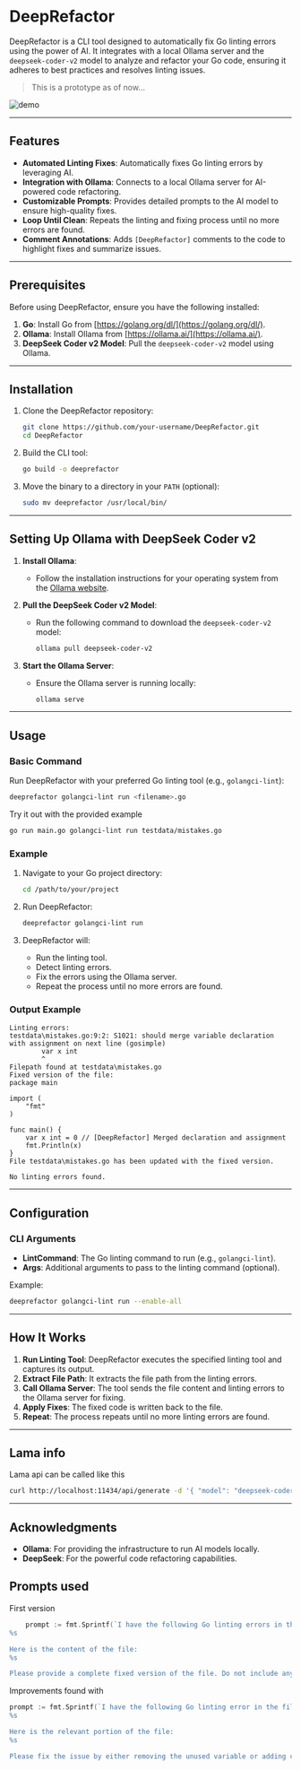 # DeepRefactor

DeepRefactor is a CLI tool designed to automatically fix Go linting errors using the power of AI. It integrates with a local Ollama server and the `deepseek-coder-v2` model to analyze and refactor your Go code, ensuring it adheres to best practices and resolves linting issues.

> This is a prototype as of now...

![demo](./imgs/demo.gif)

---

## Features

- **Automated Linting Fixes**: Automatically fixes Go linting errors by leveraging AI.
- **Integration with Ollama**: Connects to a local Ollama server for AI-powered code refactoring.
- **Customizable Prompts**: Provides detailed prompts to the AI model to ensure high-quality fixes.
- **Loop Until Clean**: Repeats the linting and fixing process until no more errors are found.
- **Comment Annotations**: Adds `[DeepRefactor]` comments to the code to highlight fixes and summarize issues.

---

## Prerequisites

Before using DeepRefactor, ensure you have the following installed:

1. **Go**: Install Go from [https://golang.org/dl/](https://golang.org/dl/).
2. **Ollama**: Install Ollama from [https://ollama.ai/](https://ollama.ai/).
3. **DeepSeek Coder v2 Model**: Pull the `deepseek-coder-v2` model using Ollama.

---

## Installation

1. Clone the DeepRefactor repository:
   ```bash
   git clone https://github.com/your-username/DeepRefactor.git
   cd DeepRefactor
   ```

2. Build the CLI tool:
   ```bash
   go build -o deeprefactor
   ```

3. Move the binary to a directory in your `PATH` (optional):
   ```bash
   sudo mv deeprefactor /usr/local/bin/
   ```

---

## Setting Up Ollama with DeepSeek Coder v2

1. **Install Ollama**:
   - Follow the installation instructions for your operating system from the [Ollama website](https://ollama.ai/).

2. **Pull the DeepSeek Coder v2 Model**:
   - Run the following command to download the `deepseek-coder-v2` model:
     ```bash
     ollama pull deepseek-coder-v2
     ```

3. **Start the Ollama Server**:
   - Ensure the Ollama server is running locally:
     ```bash
     ollama serve
     ```

---

## Usage

### Basic Command

Run DeepRefactor with your preferred Go linting tool (e.g., `golangci-lint`):

```bash
deeprefactor golangci-lint run <filename>.go
```

Try it out with the provided example

```bash
go run main.go golangci-lint run testdata/mistakes.go
```

### Example

1. Navigate to your Go project directory:
   ```bash
   cd /path/to/your/project
   ```

2. Run DeepRefactor:
   ```bash
   deeprefactor golangci-lint run
   ```

3. DeepRefactor will:
   - Run the linting tool.
   - Detect linting errors.
   - Fix the errors using the Ollama server.
   - Repeat the process until no more errors are found.

### Output Example

```
Linting errors:
testdata\mistakes.go:9:2: S1021: should merge variable declaration with assignment on next line (gosimple)
        var x int
        ^
Filepath found at testdata\mistakes.go
Fixed version of the file:
package main

import (
    "fmt"
)

func main() {
    var x int = 0 // [DeepRefactor] Merged declaration and assignment
    fmt.Println(x)
}
File testdata\mistakes.go has been updated with the fixed version.

No linting errors found.
```

---

## Configuration

### CLI Arguments

- **LintCommand**: The Go linting command to run (e.g., `golangci-lint`).
- **Args**: Additional arguments to pass to the linting command (optional).

Example:
```bash
deeprefactor golangci-lint run --enable-all
```

---

## How It Works

1. **Run Linting Tool**: DeepRefactor executes the specified linting tool and captures its output.
2. **Extract File Path**: It extracts the file path from the linting errors.
3. **Call Ollama Server**: The tool sends the file content and linting errors to the Ollama server for fixing.
4. **Apply Fixes**: The fixed code is written back to the file.
5. **Repeat**: The process repeats until no more linting errors are found.

---
## Lama info
Lama api can be called like this
```bash
curl http://localhost:11434/api/generate -d '{ "model": "deepseek-coder-v2", "prompt": "How are you today?", "stream": "false"}'
```

---

## Acknowledgments

- **Ollama**: For providing the infrastructure to run AI models locally.
- **DeepSeek**: For the powerful code refactoring capabilities.


## Prompts used
First version
```go
	prompt := fmt.Sprintf(`I have the following Go linting errors in the file %s:
%s

Here is the content of the file:
%s

Please provide a complete fixed version of the file. Do not include any explanations or additional text. Only return the complete code. Add comments to the code where you applied a fix per line. Also add a comment that summarized all the linter issues. All your comments should have the prefix [DeepRefactor]`, fileName, errorOutput, fileContent)
```

Improvements found with 

```go
prompt := fmt.Sprintf(`I have the following Go linting error in the file %s:
%s

Here is the relevant portion of the file:
%s

Please fix the issue by either removing the unused variable or adding code that uses it. Do not include any explanations or additional text. Only return the fixed code. Add a comment with the prefix [DeepRefactor] to indicate the fix.`, fileName, errorOutput, fileContent)

```